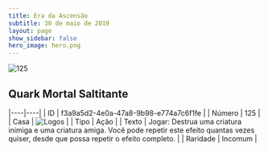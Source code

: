 ```yaml
---
title: Era da Ascensão
subtitle: 30 de maio de 2019
layout: page
show_sidebar: false
hero_image: hero.png
---
```


![125](https://cdn.keyforgegame.com/media/card_front/pt/435_125_P9326HRV7Q63_pt.png)

## Quark Mortal Saltitante

|----|----|
| ID | f3a9a5d2-4e0a-47a8-9b98-e774a7c6f1fe |
| Número | 125 |
| Casa | ![Logos](https://archonarcana.com/images/thumb/c/ce/Logos.png/22px-Logos.png "Logos") |
| Tipo | Ação |
| Texto | Jogar: Destrua uma criatura inimiga e uma criatura amiga. Você pode repetir este efeito quantas vezes quiser, desde que possa repetir o efeito completo. |
| Raridade | Incomum |
